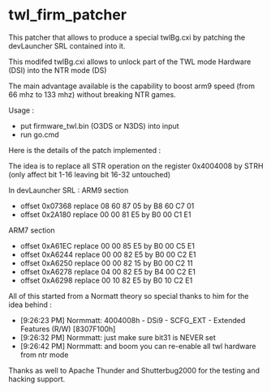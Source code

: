 # twl_firm_patcher

This patcher that allows to produce a special twlBg.cxi by patching the devLauncher SRL contained into it.

This modifed twlBg.cxi allows to unlock part of the TWL mode Hardware (DSI) into the NTR mode (DS)

The main advantage available is the capability to boost arm9 speed (from 66 mhz to 133 mhz) without breaking NTR games.

Usage :
- put firmware_twl.bin (O3DS or N3DS) into input
- run go.cmd

Here is the details of the patch implemented :

The idea is to replace all STR operation on the register 0x4004008 by STRH (only affect bit 1-16 leaving bit 16-32 untouched)

In devLauncher SRL :
ARM9 section
- offset 0x07368 replace 08 60 87 05 by B8 60 C7 01
- offset 0x2A180 replace 00 00 81 E5 by B0 00 C1 E1

ARM7 section
- offset 0xA61EC replace 00 00 85 E5 by B0 00 C5 E1
- offset 0xA6244 replace 00 00 82 E5 by B0 00 C2 E1
- offset 0xA6250 replace 00 00 82 15 by B0 00 C2 11
- offset 0xA6278 replace 04 00 82 E5 by B4 00 C2 E1
- offset 0xA6298 replace 00 10 82 E5 by B0 10 C2 E1

All of this started from a Normatt theory so special thanks to him for the idea behind :
- [9:26:23 PM] Normmatt: 4004008h - DSi9 - SCFG_EXT - Extended Features (R/W) [8307F100h]
- [9:26:32 PM] Normmatt: just make sure bit31 is NEVER set
- [9:26:42 PM] Normmatt: and boom you can re-enable all twl hardware from ntr mode

Thanks as well to Apache Thunder and Shutterbug2000 for the testing and hacking support.
 